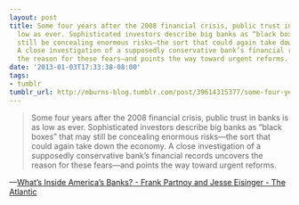 ```yaml
---
layout: post
title: Some four years after the 2008 financial crisis, public trust in banks is as
  low as ever. Sophisticated investors describe big banks as “black boxes” that may
  still be concealing enormous risks—the sort that could again take down the economy.
  A close investigation of a supposedly conservative bank’s financial records uncovers
  the reason for these fears—and points the way toward urgent reforms.
date: '2013-01-03T17:33:38-08:00'
tags:
- tumblr
tumblr_url: http://mburns-blog.tumblr.com/post/39614315377/some-four-years-after-the-2008-financial-crisis
---
```

<blockquote>Some four years after the 2008 financial crisis, public trust in banks is as low as ever. Sophisticated investors describe big banks as “black boxes” that may still be concealing enormous risks—the sort that could again take down the economy. A close investigation of a supposedly conservative bank’s financial records uncovers the reason for these fears—and points the way toward urgent reforms.</blockquote>&#8212;<a href="http://www.theatlantic.com/magazine/archive/2013/01/whats-inside-americas-banks/309196/">What’s Inside America’s Banks? - Frank Partnoy and Jesse Eisinger - The Atlantic</a>
